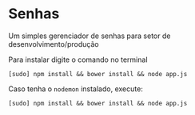 Senhas
======

Um simples gerenciador de senhas para setor de desenvolvimento/produção

Para instalar digite o comando no terminal

	[sudo] npm install && bower install && node app.js
	
Caso tenha o ``nodemon`` instalado, execute:

	[sudo] npm install && bower install && node app.js
